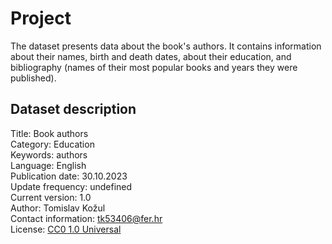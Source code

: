 # Project
The dataset presents data about the book's authors. It contains information about their names, birth and death dates, about their education, and bibliography (names of their most popular books and years they were published).

## Dataset description
Title: Book authors\
Category: Education\
Keywords: authors\
Language: English\
Publication date: 30.10.2023\
Update frequency: undefined\
Current version: 1.0\
Author: Tomislav Kožul\
Contact information: tk53406@fer.hr\
License: [CC0 1.0 Universal](https://creativecommons.org/publicdomain/zero/1.0/deed.en)
